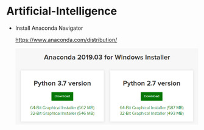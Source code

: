 # Artificial-Intelligence

- Install Anaconda Navigator

   https://www.anaconda.com/distribution/
   
   <img src="images/button1.PNG">
   
   
